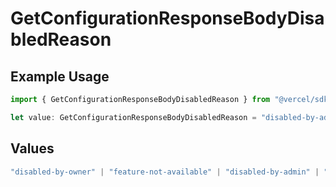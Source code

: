 # GetConfigurationResponseBodyDisabledReason

## Example Usage

```typescript
import { GetConfigurationResponseBodyDisabledReason } from "@vercel/sdk/models/getconfigurationop.js";

let value: GetConfigurationResponseBodyDisabledReason = "disabled-by-admin";
```

## Values

```typescript
"disabled-by-owner" | "feature-not-available" | "disabled-by-admin" | "original-owner-left-the-team" | "account-plan-downgrade" | "original-owner-role-downgraded"
```